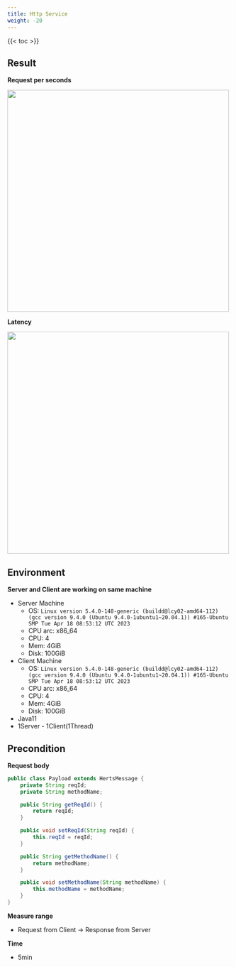 ```yaml
---
title: Http Service 
weight: -20
---
```


<!--more-->

{{< toc >}}

## Result
**Request per seconds**

<img src="/img10.png" width="500"/>

**Latency**

<img src="/img11.png" width="500"/>

## Environment

**Server and Client are working on same machine**

* Server Machine
    * OS: `Linux version 5.4.0-148-generic (buildd@lcy02-amd64-112) (gcc version 9.4.0 (Ubuntu 9.4.0-1ubuntu1~20.04.1)) #165-Ubuntu SMP Tue Apr 18 08:53:12 UTC 2023`
    * CPU arc: x86_64
    * CPU: 4
    * Mem: 4GiB
    * Disk: 100GiB
* Client Machine
    * OS: `Linux version 5.4.0-148-generic (buildd@lcy02-amd64-112) (gcc version 9.4.0 (Ubuntu 9.4.0-1ubuntu1~20.04.1)) #165-Ubuntu SMP Tue Apr 18 08:53:12 UTC 2023`
    * CPU arc: x86_64
    * CPU: 4
    * Mem: 4GiB
    * Disk: 100GiB
* Java11
* 1Server - 1Client(1Thread)

## Precondition

**Request body**

```java
public class Payload extends HertsMessage {
    private String reqId;
    private String methodName;

    public String getReqId() {
        return reqId;
    }

    public void setReqId(String reqId) {
        this.reqId = reqId;
    }

    public String getMethodName() {
        return methodName;
    }

    public void setMethodName(String methodName) {
        this.methodName = methodName;
    }
}
```

**Measure range**  
* Request from Client -> Response from Server

**Time**  
* 5min
